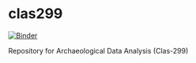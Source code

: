 # clas299

[![Binder](https://mybinder.org/badge_logo.svg)](https://mybinder.org/v2/gh/michaeldahlquist/clas299/master)

Repository for Archaeological Data Analysis (Clas-299)

